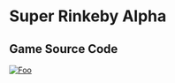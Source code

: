 # Super Rinkeby Alpha

## Game Source Code

[![Foo](https://user-images.githubusercontent.com/19412160/111908121-64d8f180-8a2e-11eb-831b-eeb0fa24e0d3.png)](https://www.youtube.com/watch?v=Q_D0zVFoigg)
